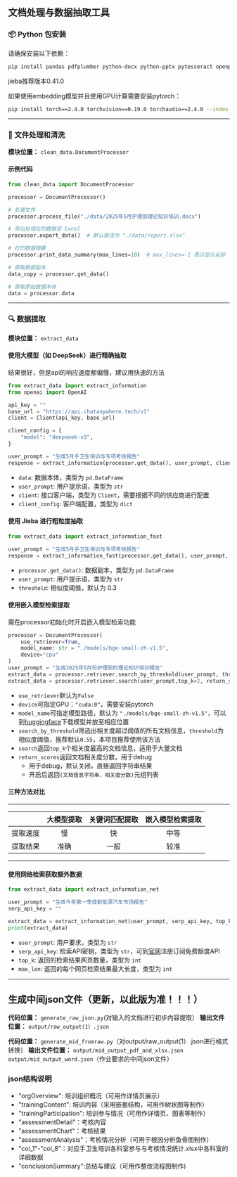 ## 文档处理与数据抽取工具

### 📦 Python 包安装

请确保安装以下依赖：

```bash
pip install pandas pdfplumber python-docx python-pptx pytesseract openpyxl jieba openai requests beautifulsoup4 sentence_transformers hnswlib
```
jieba推荐版本0.41.0

如果使用embedding模型并且使用GPU计算需要安装pytorch：
```bash
pip install torch==2.4.0 torchvision==0.19.0 torchaudio==2.4.0 --index-url https://download.pytorch.org/whl/cu124
```
---

### 🧹 文件处理和清洗

**模块位置：** `clean_data.DocumentProcessor`

#### 示例代码

```python
from clean_data import DocumentProcessor

processor = DocumentProcessor()

# 处理文件
processor.process_file("./data/2025年5月护理部理论知识培训.docx")

# 导出处理后的数据至 Excel
processor.export_data()  # 默认路径为 "./data/report.xlsx"

# 打印数据摘要
processor.print_data_summary(max_lines=10)  # max_lines=-1 表示显示全部

# 获取数据副本
data_copy = processor.get_data()

# 获取原始数据本体
data = processor.data
```

---

### 🔍 数据提取

**模块位置：** `extract_data`

#### 使用大模型（如 DeepSeek）进行精确抽取
结果很好，但是api的响应速度都偏慢，建议用快速的方法

```python
from extract_data import extract_information
from openai import OpenAI

api_key = ""
base_url = "https://api.chatanywhere.tech/v1"
client = Client(api_key, base_url)

client_config = {
    "model": "deepseek-v3",
}

user_prompt = "生成5月手卫生培训与专项考核报告"
response = extract_information(processor.get_data(), user_prompt, client, client_config)
```

- `data`: 数据本体，类型为 `pd.DataFrame`
- `user_prompt`: 用户提示语，类型为 `str`
- `client`: 接口客户端，类型为 `Client`，需要根据不同的供应商进行配置
- `client_config`: 客户端配置，类型为 `dict`

#### 使用 Jieba 进行粗粒度抽取

```python
from extract_data import extract_information_fast

user_prompt = "生成5月手卫生培训与专项考核报告"
response = extract_information_fast(processor.get_data(), user_prompt, threshold=0.3)  # 建议阈值为 0.3
```

- `processor.get_data()`: 数据副本，类型为 `pd.DataFrame`
- `user_prompt`: 用户提示语，类型为 `str`
- `threshold`: 相似度阈值，默认为 0.3

#### 使用嵌入模型检索提取
需在processor初始化时开启嵌入模型检索功能
```python
processor = DocumentProcessor(
    use_retriever=True, 
    model_name: str = "./models/bge-small-zh-v1.5", 
    device="cpu"
)
user_prompt = "生成2025年5月份护理部的理论知识培训报告"
extract_data = processor.retriever.search_by_threshold(user_prompt, threshold=0.55, return_scores=True)
extract_data = processor.retriever.search(user_prompt,top_k=2, return_scores=True)
```
- `use_retriever`默认为`False`
- `device`可指定GPU：`"cuda:0"`，需要安装pytorch
- `model_name`可指定模型路径，默认为 `"./models/bge-small-zh-v1.5"`，可以到[huggingface](https://huggingface.co/BAAI/bge-small-zh-v1.5)下载模型并放至相应位置
- `search_by_threshold`筛选出相关度超过阈值的所有文档信息，`threshold`为相似度阈值，推荐默认`0.55`，本项目推荐使用该方法
- `search`返回`top_k`个相关度最高的文档信息，适用于大量文档
- `return_scores`返回文档相关度分数，用于debug
  - 用于debug，默认关闭，直接返回字符串结果
  - 开启后返回`(文档信息字符串，相关度分数)`元组列表

#### 三种方法对比
---
|  | 大模型提取 | 关键词匹配提取 | 嵌入模型检索提取 |
|:-:|:-:|:-:|:-:|
|提取速度|慢|快|中等|
|提取结果|准确|一般|较准|
---

#### 使用网络检索获取额外数据

```python
from extract_data import extract_information_net

user_prompt = "生成今年第一季度新能源汽车市场报告"
serp_api_key = ""

extract_data = extract_information_net(user_prompt, serp_api_key, top_k=2, max_len=5000)
print(extract_data)
```
- `user_prompt`: 用户要求，类型为 `str`
- `serp_api_key`: 检索API密钥，类型为 `str`，可到[官网](https://serpapi.com/)注册订阅免费额度API
- `top_k`: 返回的检索结果网页数量，类型为 `int`
- `max_len`: 返回的每个网页检索结果最大长度，类型为 `int`

---


## 生成中间json文件（更新，以此版为准！！！）
**代码位置：** `generate_raw_json.py`(对输入的文档进行初步内容提取）
**输出文件位置：** `output/raw_output(1）.json`

**代码位置：** `generate_mid_fromraw.py`（对output/raw_output(1）.json进行格式转换）
**输出文件位置：** `output/mid_output_pdf_and_xlsx.json`  `output/mid_output_word.json`（作业要求的中间json文件）

### json结构说明
- "orgOverview": 培训组织概况（可用作详情页展示）
- "trainingContent": 培训内容（采用嵌套结构，可用作树状图等制作）
- "trainingParticipation": 培训参与情况（可用作详情页、图表等制作）
- "assessmentDetail"：考核内容
- "assessmentChart"：考核结果
- "assessmentAnalysis"：考核情况分析（可用于根因分析鱼骨图制作）
- "col_1"-"col_8"：对应手卫生培训各科室参与与考核情况统计.xlsx中各科室的详细数据
- "conclusionSummary":总结与建议（可用作整改流程图制作)

